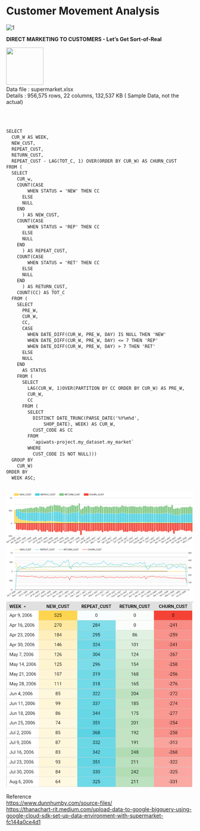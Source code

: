 <h1>Customer Movement Analysis</h1>

<p align="left">
<img width="367" alt="1" src="https://user-images.githubusercontent.com/5312356/120929641-fb56ae00-c713-11eb-9d10-a13e69f00b15.PNG">

<b>DIRECT MARKETING TO CUSTOMERS - Let’s Get Sort-of-Real</b>

<img src="https://cdn.iconscout.com/icon/free/png-512/microsoft-excel-2-569282.png"
     width="100" height="100" ><br>
Data file : supermarket.xlsx <br>
Details   : 956,575 rows, 22 columns, 132,537 KB  ( Sample Data, not the actual)
</p>
<br/>

<pre>
<code>
SELECT
  CUR_W AS WEEK,
  NEW_CUST,
  REPEAT_CUST,
  RETURN_CUST,
  REPEAT_CUST - LAG(TOT_C, 1) OVER(ORDER BY CUR_W) AS CHURN_CUST
FROM (
  SELECT
    CUR_w,
    COUNT(CASE
        WHEN STATUS = 'NEW' THEN CC
      ELSE
      NULL
    END
      ) AS NEW_CUST,
    COUNT(CASE
        WHEN STATUS = 'REP' THEN CC
      ELSE
      NULL
    END
      ) AS REPEAT_CUST,
    COUNT(CASE
        WHEN STATUS = 'RET' THEN CC
      ELSE
      NULL
    END
      ) AS RETURN_CUST,
    COUNT(CC) AS TOT_C
  FROM (
    SELECT
      PRE_W,
      CUR_W,
      CC,
      CASE
        WHEN DATE_DIFF(CUR_W, PRE_W, DAY) IS NULL THEN 'NEW'
        WHEN DATE_DIFF(CUR_W, PRE_W, DAY) <= 7 THEN 'REP'
        WHEN DATE_DIFF(CUR_W, PRE_W, DAY) > 7 THEN 'RET'
      ELSE
      NULL
    END
      AS STATUS
    FROM (
      SELECT
        LAG(CUR_W, 1)OVER(PARTITION BY CC ORDER BY CUR_W) AS PRE_W,
        CUR_W,
        CC
      FROM (
        SELECT
          DISTINCT DATE_TRUNC(PARSE_DATE('%Y%m%d',
              SHOP_DATE), WEEK) AS CUR_W,
          CUST_CODE AS CC
        FROM
          `apiwats-project.my_dataset.my_market`
        WHERE
          CUST_CODE IS NOT NULL)))
  GROUP BY
    CUR_W)
ORDER BY
  WEEK ASC;
</code>
</pre>
<img src="https://github.com/PaoLastHope/BADS7105/blob/84f3463117404556d6771e26ed7b785904bd62d1/HOMEWORK%2010/images/churn1.PNG">
<img src="https://github.com/PaoLastHope/BADS7105/blob/84f3463117404556d6771e26ed7b785904bd62d1/HOMEWORK%2010/images/churn2.PNG">
<img src="https://github.com/PaoLastHope/BADS7105/blob/84f3463117404556d6771e26ed7b785904bd62d1/HOMEWORK%2010/images/churn3.PNG">

Reference<br/>
https://www.dunnhumby.com/source-files/<br/>
https://thanachart-rit.medium.com/upload-data-to-google-bigquery-using-google-cloud-sdk-set-up-data-environment-with-supermarket-fc144a0ce4d1
